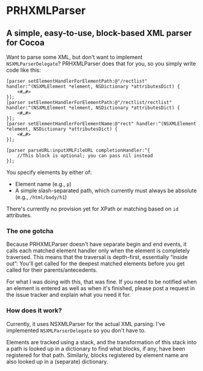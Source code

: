 # PRHXMLParser
## A simple, easy-to-use, block-based XML parser for Cocoa

Want to parse some XML, but don't want to implement `NSXMLParserDelegate`? PRHXMLParser does that for you, so you simply write code like this:

	[parser setElementHandlerForElementPath:@"/rectlist" handler:^(NSXMLElement *element, NSDictionary *attributesDict) {
		<#…#>
	}];
	[parser setElementHandlerForElementPath:@"/rectlist/rectlist" handler:^(NSXMLElement *element, NSDictionary *attributesDict) {
		<#…#>
	}];
	[parser setElementHandlerForElementName:@"rect" handler:^(NSXMLElement *element, NSDictionary *attributesDict) {
		<#…#>
	}];
	
	[parser parseURL:inputXMLFileURL completionHandler:^{
		//This block is optional; you can pass nil instead
	}];

You specify elements by either of:

- Element name (e.g., `p`)
- A simple slash-separated path, which currently must always be absolute (e.g., `/html/body/h1`)

There's currently no provision yet for XPath or matching based on `id` attributes.

### The one gotcha

Because PRHXMLParser doesn't have separate begin and end events, it calls each matched element handler only when the element is completely traversed. This means that the traversal is depth-first, essentially “inside out”: You'll get called for the deepest matched elements before you get called for their parents/antecedents.

For what I was doing with this, that was fine. If you need to be notified when an element is entered as well as when it's finished, please post a request in the issue tracker and explain what you need it for.

### How does it work?

Currently, it uses NSXMLParser for the actual XML parsing. I've implemented `NSXMLParserDelegate` so you don't have to.

Elements are tracked using a stack, and the transformation of this stack into a path is looked up in a dictionary to find what blocks, if any, have been registered for that path. Similarly, blocks registered by element name are also looked up in a (separate) dictionary.
